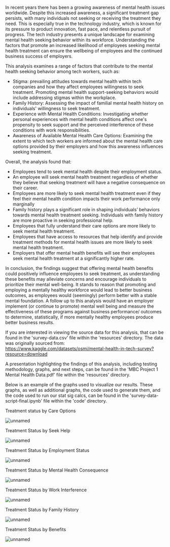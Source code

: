 In recent years there has been a growing awareness of mental health issues worldwide. Despite this increased awareness, a significant treatment gap persists, with many individuals not seeking or receiving the treatment they need. This is especially true in the technology industry, which is known for its pressure to product innovation, fast pace, and relentless pursuit of progress. The tech industry presents a unique landscape for examining mental health seeking behavior within its workforce. Understanding the factors that promote an increased likelihood of employees seeking mental health treatment can ensure the wellbeing of employees and the continued business success of employers.

This analysis examines a range of factors that contribute to the mental health seeking behavior among tech workers, such as:

- Stigma: prevailing attitudes towards mental health within tech companies and how they affect employees willingness to seek treatment. Promoting mental health support-seeking behaviors would include addressing stigmas within the workplace.
- Family History: Assessing the impact of familial mental health history on individuals' willingness to seek treatment.
- Experience with Mental Health Conditions: Investigating whether personal experiences with mental health conditions affect one's propensity to seek support and the perceived interference of these conditions with work responsibilities.
- Awareness of Available Mental Health Care Options: Examining the extent to which tech workers are informed about the mental health care options provided by their employers and how this awareness influences seeking treatment.

Overall, the analysis found that:

- Employees tend to seek mental health despite their employment status.
- An employee will seek mental health treatment regardless of whether they believe that seeking treatment will have a negative consequence on their career.
- Employees are more likely to seek mental health treatment even if they feel their mental health condition impacts their work performance only marginally
- Family history plays a significant role in shaping individuals’ behaviors towards mental health treatment seeking. Individuals with family history are more proactive in seeking professional help. 
- Employees that fully understand their care options are more likely to seek mental health treatment.
- Employees that have access to resources that help identify and provide treatment methods for mental health issues are more likely to seek mental health treatment.
- Employers that offer mental health benefits will see their employees seek mental health treatment at a significantly higher rate.

In conclusion, the findings suggest that offering mental health benefits could positively influence employees to seek treatment, as understanding these benefits may alleviate concerns and encourage individuals to prioritize their mental well-being. It stands to reason that promoting and employing a mentally healthy workforce would lead to better business outcomes, as employees would (seemingly) perform better with a stable mental foundation. A follow up to this analysis would have an employer implement (or continue to promote) mental well being and measure the effectiveness of these programs against business performance/ outcomes to determine, statistically, if more mentally healthy employees produce better business results.

If you are interested in viewing the source data for this analysis, that can be found in the 'survey-data.csv' file within the 'resources' directory. The data was originally sourced from: https://www.kaggle.com/datasets/osmi/mental-health-in-tech-survey?resource=download

A presentation highlighting the findings of this analysis, including testing methodology, graphs, and next steps, can be found in the 'MBC Project 1 Mental Health Data.pdf' file within the 'resources' directory.

Below is an example of the graphs used to visualize our results. These graphs, as well as additional graphs, the code used to generate them, and the code used to run our stat sig calcs, can be found in the 'survey-data-script-final.ipynb' file within the 'code' directory.

Treatment status by Care Options

![unnamed](https://github.com/cc-roy/project-1-mbc/assets/153146486/66838749-9004-4a9a-80fb-a14432557262) 

Treatment Status by Seek Help

![unnamed](https://github.com/cc-roy/project-1-mbc/assets/153146486/b79bef85-59af-426d-8dd0-ba53229e8a48)

Treatment Status by Employment Status

![unnamed](https://github.com/cc-roy/project-1-mbc/assets/153146486/02d18bbf-0550-418e-9306-4fe03f90bcd7)

Treatment Status by Mental Health Consequence

![unnamed](https://github.com/cc-roy/project-1-mbc/assets/153146486/8ef13c71-ef87-4c5b-8bb3-88cf22cb0974)

Treatment Status by Work Interference

![unnamed](https://github.com/cc-roy/project-1-mbc/assets/153146486/d298d402-4a70-4b1f-89f2-949f0829b664)

Treatment Status by Family History

![unnamed](https://github.com/cc-roy/project-1-mbc/assets/153146486/55c81b00-3f60-4ddb-ae44-1270ad45e6f4)

Treatment Status by Benefits

![unnamed](https://github.com/cc-roy/project-1-mbc/assets/153146486/7a65d9ba-4b6d-40cc-be7e-0d7519283202)

